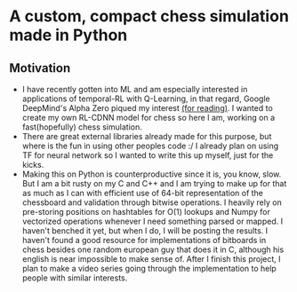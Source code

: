 # A custom, compact chess simulation made in Python
## Motivation
- I have recently gotten into ML and am especially interested in applications of temporal-RL with Q-Learning, in that regard, Google DeepMind's Alpha Zero piqued my interest [(for reading)](https://deepmind.google/discover/blog/alphazero-shedding-new-light-on-chess-shogi-and-go/). I wanted to create my own RL-CDNN model for chess so here I am, working on a fast(hopefully) chess simulation.
- There are great external libraries already made for this purpose, but where is the fun in using other peoples code :/ I already plan on using TF for neural network so I wanted to write this up myself, just for the kicks. 
- Making this on Python is counterproductive since it is, you know, slow. But I am a bit rusty on my C and C++ and I am  trying to make up for that as much as I can with efficient use of 64-bit representation of the chessboard and validation through bitwise operations. I heavily rely on pre-storing positions on hashtables for O(1) lookups and Numpy for vectorized operations whenever I need something parsed or mapped. I haven't benched it yet, but when I do, I will be posting the results. I haven't found a good resource for implementations of bitboards in chess besides one random european guy that does it in C, although his english is near impossible to make sense of. After I finish this project, I plan to make a video series going through the implementation to help people with similar interests.
